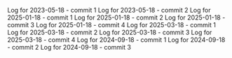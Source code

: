 Log for 2023-05-18 - commit 1
Log for 2023-05-18 - commit 2
Log for 2025-01-18 - commit 1
Log for 2025-01-18 - commit 2
Log for 2025-01-18 - commit 3
Log for 2025-01-18 - commit 4
Log for 2025-03-18 - commit 1
Log for 2025-03-18 - commit 2
Log for 2025-03-18 - commit 3
Log for 2025-03-18 - commit 4
Log for 2024-09-18 - commit 1
Log for 2024-09-18 - commit 2
Log for 2024-09-18 - commit 3
